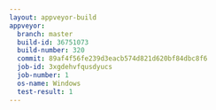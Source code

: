 ```yaml
---
layout: appveyor-build
appveyor:
  branch: master
  build-id: 36751073
  build-number: 320
  commit: 89af4f56fe239d3eacb574d821d620bf84dbc8f6
  job-id: 3xgdehvfqusdyucs
  job-number: 1
  os-name: Windows
  test-result: 1
---
```

